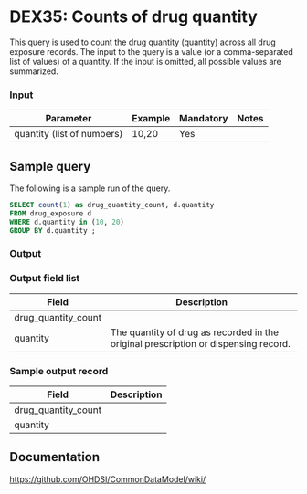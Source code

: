 # DEX35: Counts of drug quantity

This query is used to count the drug quantity (quantity) across all drug exposure records. The input to the query is a value (or a comma-separated list of values) of a quantity. If the input is omitted, all possible values are summarized.

### Input

|  Parameter |  Example |  Mandatory |  Notes |
| --- | --- | --- | --- |
| quantity (list of numbers) | 10,20 | Yes |  

## Sample query
The following is a sample run of the query. 

```sql
SELECT count(1) as drug_quantity_count, d.quantity
FROM drug_exposure d 
WHERE d.quantity in (10, 20) 
GROUP BY d.quantity ;
```

### Output

### Output field list

|  Field |  Description |
| --- | --- | 
| drug_quantity_count |   |
| quantity | The quantity of drug as recorded in the original prescription or dispensing record. |

### Sample output record

|  Field |  Description |
| --- | --- | 
| drug_quantity_count |   |
| quantity |   |


## Documentation
https://github.com/OHDSI/CommonDataModel/wiki/
